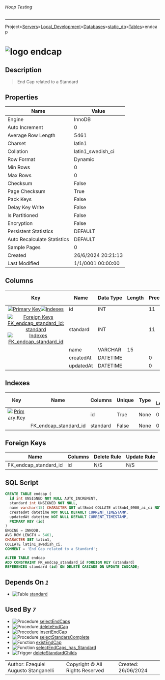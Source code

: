 ###### Hoop Testing
___
Project>[Servers](../../../../Servers.md)>[Local_Development](../../../Local_Development.md)>[Databases](../../Databases.md)>[static_db](../static_db.md)>[Tables](Tables.md)>endcap


# ![logo](../../../../../Images/table64.svg) endcap

## <a name="#Description"></a>Description
> End Cap related to a Standard
## <a name="#Properties"></a>Properties
|Name|Value|
|---|---|
|Engine|InnoDB|
|Auto Increment|0|
|Average Row Length|5461|
|Charset|latin1|
|Collation|latin1_swedish_ci|
|Row Format|Dynamic|
|Min Rows|0|
|Max Rows|0|
|Checksum|False|
|Page Checksum|True|
|Pack Keys|False|
|Delay Key Write|False|
|Is Partitioned|False|
|Encryption|False|
|Persistent Statistics|DEFAULT|
|Auto Recalculate Statistics|DEFAULT|
|Sample Pages|0|
|Created|26/6/2024 20:21:13|
|Last Modified|1/1/0001 00:00:00|


## <a name="#Columns"></a>Columns
|Key|Name|Data Type|Length|Precision|Scale|Unsigned|Zerofill|Binary|Not Null|Auto Increment|Default|Virtual|Invisible|Description|
|:---:|---|---|---|---|---|---|---|---|---|---|---|---|---|---|
|[![Primary Key ](../../../../../Images/primarykey.svg)](#Indexes)[![Indexes ](../../../../../Images/index.svg)](#Indexes)|id|INT||11||True|False|False|True|True||False|False||
|[![Foreign Keys FK_endcap_standard_id: standard](../../../../../Images/foreignkey.svg)](#ForeignKeys)[![Indexes FK_endcap_standard_id](../../../../../Images/index.svg)](#Indexes)|standard|INT||11||True|False|False|True|False||False|False||
||name|VARCHAR|15|||False|False|False|True|False||False|False||
||createdAt|DATETIME||0||False|False|False|True|False|CURRENT_TIMESTAMP|False|False||
||updatedAt|DATETIME||0||False|False|False|True|False|CURRENT_TIMESTAMP|False|False||

## <a name="#Indexes"></a>Indexes
|Key|Name|Columns|Unique|Type|Key Lengths|
|:---:|---|---|---|---|---|
|[![Primary Key ](../../../../../Images/primarykey.svg)](#Indexes)||id|True|None|0|
||FK_endcap_standard_id|standard|False|None|0|

## <a name="#ForeignKeys"></a>Foreign Keys
|Name|Columns|Delete Rule|Update Rule|
|---|---|---|---|
|FK_endcap_standard_id|id|N/S|N/S|

## <a name="#SqlScript"></a>SQL Script
```SQL
CREATE TABLE endcap (
  id int UNSIGNED NOT NULL AUTO_INCREMENT,
  standard int UNSIGNED NOT NULL,
  name varchar(15) CHARACTER SET utf8mb4 COLLATE utf8mb4_0900_ai_ci NOT NULL,
  createdAt datetime NOT NULL DEFAULT CURRENT_TIMESTAMP,
  updatedAt datetime NOT NULL DEFAULT CURRENT_TIMESTAMP,
  PRIMARY KEY (id)
)
ENGINE = INNODB,
AVG_ROW_LENGTH = 5461,
CHARACTER SET latin1,
COLLATE latin1_swedish_ci,
COMMENT = 'End Cap related to a Standard';

ALTER TABLE endcap
ADD CONSTRAINT FK_endcap_standard_id FOREIGN KEY (standard)
REFERENCES standard (id) ON DELETE CASCADE ON UPDATE CASCADE;
```

## <a name="#DependsOn"></a>Depends On _`1`_
- ![Table](../../../../../Images/table.svg) [standard](standard.md)


## <a name="#UsedBy"></a>Used By _`7`_
- ![Procedure](../../../../../Images/procedure.svg) [selectEndCaps](../Procedures/selectEndCaps.md)
- ![Procedure](../../../../../Images/procedure.svg) [deleteEndCap](../Procedures/deleteEndCap.md)
- ![Procedure](../../../../../Images/procedure.svg) [insertEndCap](../Procedures/insertEndCap.md)
- ![Procedure](../../../../../Images/procedure.svg) [selectStandarsComplete](../Procedures/selectStandarsComplete.md)
- ![Function](../../../../../Images/function.svg) [existEndCap](../Functions/existEndCap.md)
- ![Function](../../../../../Images/function.svg) [selectEndCaps_has_Standard](../Functions/selectEndCaps_has_Standard.md)
- ![Trigger](../../../../../Images/trigger.svg) [deleteStandardChilds](../Triggers/deleteStandardChilds.md)


||||
|---|---|---|
|Author: Ezequiel Augusto Stanganelli|Copyright © All Rights Reserved|Created: 26/06/2024|